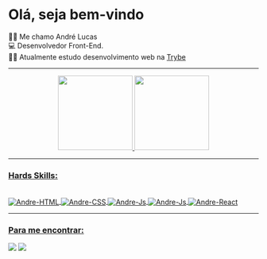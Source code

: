 # Olá, seja bem-vindo

:man_beard: Me chamo André Lucas<br>
:computer: Desenvolvedor Front-End.<br>
:man_technologist: Atualmente estudo desenvolvimento web na [Trybe](https://www.betrybe.com/)

---

<div align="center">
  <a href="https://github.com/andrelucca99">
  <img height="150em" src="https://github-readme-stats.vercel.app/api?username=andrelucca99&show_icons=true&theme=tokyonight&include_all_commits=true&count_private=true"/>
  <img height="150em" src="https://github-readme-stats.vercel.app/api/top-langs/?username=andrelucca99&layout=compact&langs_count=7&theme=tokyonight"/>
</div>

---
  
### Hards Skills:

<div style="display: inline_block"><br>
  <img align="center" alt="Andre-HTML" src="https://img.shields.io/badge/HTML5-E34F26?style=for-the-badge&logo=html5&logoColor=white">
  <img align="center" alt="Andre-CSS" src="https://img.shields.io/badge/CSS3-1572B6?style=for-the-badge&logo=css3&logoColor=white">
  <img align="center" alt="Andre-Js" src="https://img.shields.io/badge/JavaScript-323330?style=for-the-badge&logo=javascript&logoColor=F7DF1E">
  <img align="center" alt="Andre-Js" src="https://img.shields.io/badge/TypeScript-007ACC?style=for-the-badge&logo=typescript&logoColor=white">
  <img align="center" alt="Andre-React" src="https://img.shields.io/badge/React-20232A?style=for-the-badge&logo=react&logoColor=61DAFB">
  
</div>
  
---

### Para me encontrar:

<div> 
  <a href="mailto:andrelucca99@gmail.com"><img src="https://img.shields.io/badge/-Gmail-%23333?style=for-the-badge&logo=gmail&logoColor=white" target="_blank"></a>
  <a href="https://www.linkedin.com/in/andr%C3%A9-lucas-41a813157/" target="_blank"><img src="https://img.shields.io/badge/-LinkedIn-%230077B5?style=for-the-badge&logo=linkedin&logoColor=white" target="_blank"></a> 
</div>
